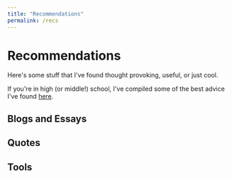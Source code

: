 ```yaml
---
title: "Recommendations"
permalink: /recs
---
```

# Recommendations
Here's some stuff that I've found thought provoking, useful, or just cool.

If you're in high (or middle!) school, I've compiled some of the best advice I've found [here](/404.md).
## Blogs and Essays

## Quotes

## Tools